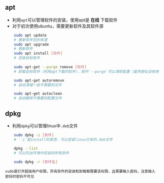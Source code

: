 ## apt
* 利用`apt`可以管理软件的安装，使用apt是 **在线** 下载软件
* 对于初次使用ubuntu，需要更新软件及其软件源
```bash
	sudo apt update
	# 更新软件包的来源
	sudo apt upgrade
	# 更新软件
	sudo apt install [软件]
	# 安装目标软件
	
	sudo apt-get --purge remove [软件]
	# 卸载目标软件（利用apt下载的软件），其中`--purge`可以清除配置（虽然貌似没有用）

	sudo apt-get autoremove
	# 自动清理一些不需要的文件

	sudo apt-get autoclean
	# 自动删除不需要的配置文件
```
## dpkg
* 利用`dpkg`可以管理linux中`.deb`文件
```bash
	sudo dpkg -i [软件]
	# `-i`是install的意思，可以安装linux已有的.deb文件

	dpkg --list
	# 可以列出环境中安装的所有软件

	sudo dpkg -r [软件名]
```

```ad-tip
sudo是打开超级用户权限，所有软件的安装和卸载都需要该权限，且需要输入密码，注意输入密码时密码不可见
```
